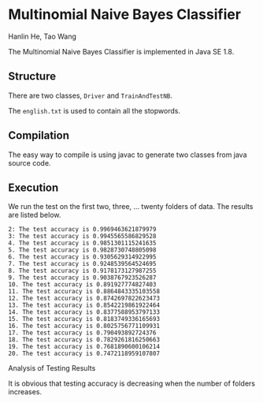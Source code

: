 Multinomial Naive Bayes Classifier
==================================

Hanlin He, Tao Wang

The Multinomial Naive Bayes Classifier is implemented in Java SE 1.8.

## Structure

There are two classes, `Driver` and `TrainAndTestNB`.

The `english.txt` is used to contain all the stopwords.

## Compilation

The easy way to compile is using javac to generate two classes from java source code.
	
## Execution

We run the test on the first two, three, ... twenty folders of data. The results are listed below.
	
	2: The test accuracy is 0.9969463621879979
	3: The test accuracy is 0.9945565586829528
	4. The test accuracy is 0.9851301115241635
	5. The test accuracy is 0.9828730748805098
	6. The test accuracy is 0.9305629314922995
	7. The test accuracy is 0.9248539564524695
	8. The test accuracy is 0.9178173127987255
	9. The test accuracy is 0.9038767923526287
	10. The test accuracy is 0.891927774827403
	11. The test accuracy is 0.8864843335103558
	12. The test accuracy is 0.8742697822623473
	13. The test accuracy is 0.8542219861922464
	14. The test accuracy is 0.8377588953797133
	15. The test accuracy is 0.8183749336165693
	16. The test accuracy is 0.8025756771109931
	17. The test accuracy is 0.790493892724376
	18. The test accuracy is 0.7829261816250663
	19. The test accuracy is 0.7681890600106214
	20. The test accuracy is 0.7472118959107807
	
Analysis of Testing Results

It is obvious that testing accuracy is decreasing when the number of folders increases.
